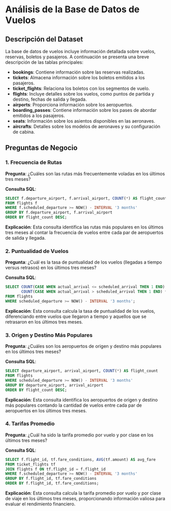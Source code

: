 
# Análisis de la Base de Datos de Vuelos

## Descripción del Dataset

La base de datos de vuelos incluye información detallada sobre vuelos, reservas, boletos y pasajeros. A continuación se presenta una breve descripción de las tablas principales:

- **bookings**: Contiene información sobre las reservas realizadas.
- **tickets**: Almacena información sobre los boletos emitidos a los pasajeros.
- **ticket_flights**: Relaciona los boletos con los segmentos de vuelo.
- **flights**: Incluye detalles sobre los vuelos, como puntos de partida y destino, fechas de salida y llegada.
- **airports**: Proporciona información sobre los aeropuertos.
- **boarding_passes**: Contiene información sobre los pases de abordar emitidos a los pasajeros.
- **seats**: Información sobre los asientos disponibles en las aeronaves.
- **aircrafts**: Detalles sobre los modelos de aeronaves y su configuración de cabina.

## Preguntas de Negocio

### 1. Frecuencia de Rutas
**Pregunta**: ¿Cuáles son las rutas más frecuentemente voladas en los últimos tres meses?

**Consulta SQL**:
```sql
SELECT f.departure_airport, f.arrival_airport, COUNT(*) AS flight_count
FROM flights f
WHERE f.scheduled_departure >= NOW() - INTERVAL '3 months'
GROUP BY f.departure_airport, f.arrival_airport
ORDER BY flight_count DESC;
```

**Explicación**: Esta consulta identifica las rutas más populares en los últimos tres meses al contar la frecuencia de vuelos entre cada par de aeropuertos de salida y llegada.

### 2. Puntualidad de Vuelos
**Pregunta**: ¿Cuál es la tasa de puntualidad de los vuelos (llegadas a tiempo versus retrasos) en los últimos tres meses?

**Consulta SQL**:
```sql
SELECT COUNT(CASE WHEN actual_arrival <= scheduled_arrival THEN 1 END) * 100.0 / COUNT(*) AS on_time_percentage,
       COUNT(CASE WHEN actual_arrival > scheduled_arrival THEN 1 END) * 100.0 / COUNT(*) AS delayed_percentage
FROM flights
WHERE scheduled_departure >= NOW() - INTERVAL '3 months';
```

**Explicación**: Esta consulta calcula la tasa de puntualidad de los vuelos, diferenciando entre vuelos que llegaron a tiempo y aquellos que se retrasaron en los últimos tres meses.

### 3. Origen y Destino Más Populares
**Pregunta**: ¿Cuáles son los aeropuertos de origen y destino más populares en los últimos tres meses?

**Consulta SQL**:
```sql
SELECT departure_airport, arrival_airport, COUNT(*) AS flight_count
FROM flights
WHERE scheduled_departure >= NOW() - INTERVAL '3 months'
GROUP BY departure_airport, arrival_airport
ORDER BY flight_count DESC;
```

**Explicación**: Esta consulta identifica los aeropuertos de origen y destino más populares contando la cantidad de vuelos entre cada par de aeropuertos en los últimos tres meses.

### 4. Tarifas Promedio
**Pregunta**: ¿Cuál ha sido la tarifa promedio por vuelo y por clase en los últimos tres meses?

**Consulta SQL**:
```sql
SELECT f.flight_id, tf.fare_conditions, AVG(tf.amount) AS avg_fare
FROM ticket_flights tf
JOIN flights f ON tf.flight_id = f.flight_id
WHERE f.scheduled_departure >= NOW() - INTERVAL '3 months'
GROUP BY f.flight_id, tf.fare_conditions
ORDER BY f.flight_id, tf.fare_conditions;
```

**Explicación**: Esta consulta calcula la tarifa promedio por vuelo y por clase de viaje en los últimos tres meses, proporcionando información valiosa para evaluar el rendimiento financiero.
